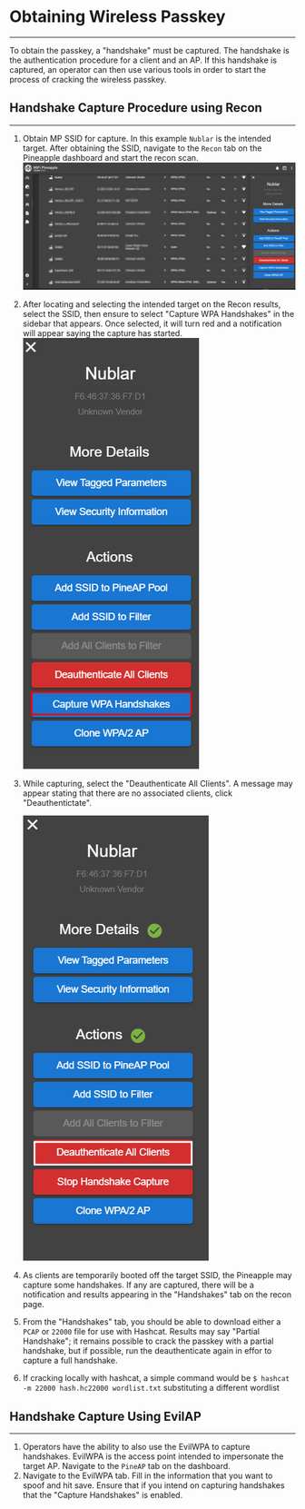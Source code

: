 # Obtaining Wireless Passkey
---
To obtain the passkey, a "handshake" must be captured. The handshake is the authentication procedure for a client and an AP. If this handshake is captured, an operator can then use various tools in order to start the process of cracking the wireless passkey. 

## Handshake Capture Procedure using Recon
---
1. Obtain MP SSID for capture. In this example `Nublar` is the intended target. After obtaining the SSID, navigate to the `Recon` tab on the Pineapple dashboard and start the recon scan. ![](Resources/nublar.png)
2. After locating and selecting the intended target on the Recon results, select the SSID, then ensure to select "Capture WPA Handshakes" in the sidebar that appears. Once selected, it will turn red and a notification will appear saying the capture has started.![](Resources/capturewpa.png)
3. While capturing, select the "Deauthenticate All Clients". A message may appear stating that there are no associated clients, click "Deauthentictate".
   
   ![](Resources/deauth.png)
   
4. As clients are temporarily booted off the target SSID, the Pineapple may capture some handshakes. If any are captured, there will be a notification and results appearing in the "Handshakes" tab on the recon page. 
5. From the "Handshakes" tab, you should be able to download either a `PCAP` or `22000` file for use with Hashcat. Results may say "Partial Handshake"; it remains possible to crack the passkey with a partial handshake, but if possible, run the deauthenticate again in effor to capture a full handshake. 
6. If cracking locally with hashcat, a simple command would be `$ hashcat -m 22000 hash.hc22000 wordlist.txt` substituting a different wordlist


## Handshake Capture Using EvilAP
---
1. Operators have the ability to also use the EvilWPA to capture handshakes. EvilWPA is the access point intended to impersonate the target AP. Navigate to the `PineAP` tab on the dashboard. 
2. Navigate to the EvilWPA tab. Fill in the information that you want to spoof and hit save. Ensure that if you intend on capturing handshakes that the "Capture Handshakes" is enabled. 
